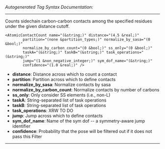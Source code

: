 _Autogenerated Tag Syntax Documentation:_

---
Counts sidechain carbon-carbon contacts among the specified residues under the given distance cutoff.

```
<AtomicContactCount name="(&string;)" distance="(4.5 &real;)"
        partition="(none &partition_types;)" normalize_by_sasa="(0 &bool;)"
        normalize_by_carbon_count="(0 &bool;)" ss_only="(0 &bool;)"
        taskA="(&string;)" taskB="(&string;)" task_operations="(&string;)"
        jump="(1 &non_negative_integer;)" sym_dof_name="(&string;)"
        confidence="(1.0 &real;)" />
```

-   **distance**: Distance across which to count a contact
-   **partition**: Partition across which to define contacts
-   **normalize_by_sasa**: Normalize contacts by sasa
-   **normalize_by_carbon_count**: Normalize contacts by number of carbons
-   **ss_only**: Only consider SS elements (i.e., non-L)
-   **taskA**: String-separated list of task operations
-   **taskB**: String-separated list of task operations
-   **task_operations**: XRW TO DO
-   **jump**: Jump across which to define contacts
-   **sym_dof_name**: Name of the sym dof -- a symmetry-aware jump identifier
-   **confidence**: Probability that the pose will be filtered out if it does not pass this Filter

---
